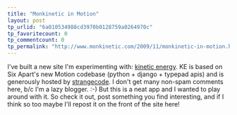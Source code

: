 ```yaml
---
title: "Monkinetic in Motion"
layout: post
tp_urlid: "6a010534988cd3970b0128759a0264970c"
tp_favoritecount: 0
tp_commentcount: 0
tp_permalink: "http://www.monkinetic.com/2009/11/monkinetic-in-motion.html"
---
```

I've built a new site I'm experimenting with: [kinetic energy](http://k.monkinetic.com). KE is based on Six Apart's new Motion codebase (python + django + typepad apis) and is generously hosted by [strangecode](http://strangecode.com). I don't get many non-spam comments here, b/c I'm a lazy blogger. :-) But this is a neat app and I wanted to play around with it. So check it out, post something you find interesting, and if I think so too maybe I'll repost it on the front of the site here!
